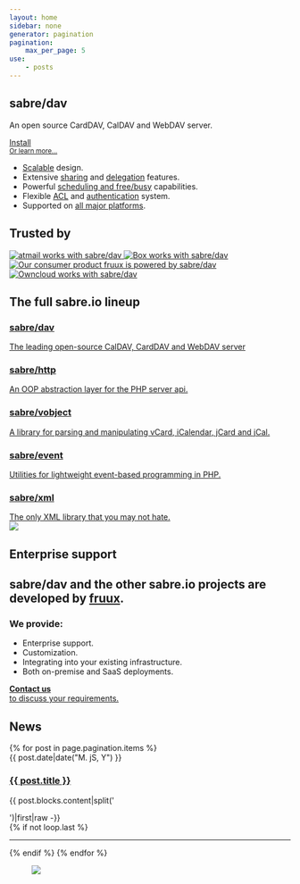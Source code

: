 ```yaml
---
layout: home
sidebar: none
generator: pagination
pagination:
    max_per_page: 5
use:
    - posts
---
```

<section class="box box--hero">
    <div class="box-wrapper">
        <h1>sabre/dav</h1>
        <div class="box-text">
            <p>
                An open source CardDAV, CalDAV and WebDAV server.
            </p>
            <a class="install" href="{{ site.url }}/dav/install">
                <i class="fa fa-download"></i>
                Install
            </a>
            <br>
            <a href="{{ site.url }}/dav"><small>Or learn more...</small></a>
        </div>
        <ul class="list-features">
            <li><i class="fa fa-fw fa-rocket"></i><a href="{{ site.url }}/dav/scalability">Scalable</a> design.</li>
            <li><i class="fa fa-fw fa-share-alt"></i>Extensive <a href="{{ site.url }}/dav/caldav-sharing">sharing</a> and <a href="{{ site.url }}/dav/caldav-proxy">delegation</a> features.</li>
            <li><i class="fa fa-fw fa-clock-o"></i>Powerful <a href="{{ site.url }}/dav/scheduling">scheduling and free/busy</a> capabilities.</li>
            <li><i class="fa fa-fw fa-lock"></i>Flexible <a href="{{ site.url }}/dav/acl">ACL</a> and <a href="{{ site.url }}/dav/authentication">authentication</a> system.</li>
            <li><i class="fa fa-fw fa-coffee"></i>Supported on <a href="{{ site.url }}/dav/clients">all major platforms</a>.</li>
        </ul>
    </div>
</section>
<section class="box box--trusted">
    <div class="box-wrapper">
        <h1 class="box-headline">Trusted by</h1>
        <a href="https://www.atmail.com" title="sabre/dav is trusted by atmail.">
            <img src="{{ site.url }}/img/trusted/atmail.png" alt="atmail works with sabre/dav">
        </a><a href="http://tech.blog.box.com/2014/10/in-search-of-an-open-source-webdav-solution/" title="sabre/dav is trusted by Box.">
            <img src="{{ site.url }}/img/trusted/box.png" alt="Box works with sabre/dav">
        </a><a href="https://fruux.com" title="sabre/dav is developed by fruux.">
            <img src="{{ site.url }}/img/trusted/fruux.png" alt="Our consumer product fruux is powered by sabre/dav">
        </a><a href="http://owncloud.org" title="sabre/dav is trusted by ownCloud.">
            <img src="{{ site.url }}/img/trusted/owncloud.png" alt="Owncloud works with sabre/dav">
        </a>
    </div>
</section>
<section class="box box--lineup">
    <div class="box-wrapper">
        <h1 class="box-headline">The full sabre.io lineup</h1>
        <a href="{{ site.url }}/dav">
            <h3>sabre/dav</h3>
            The leading open-source CalDAV, CardDAV and WebDAV server
        </a>
        <a href="{{ site.url }}/http">
            <h3>sabre/http</h3>
            An OOP abstraction layer for the PHP server api.
        </a>
        <a href="{{ site.url }}/vobject">
            <h3>sabre/vobject</h3>
            A library for parsing and manipulating vCard, iCalendar, jCard and jCal.
        </a>
        <a href="{{ site.url }}/event">
            <h3>sabre/event</h3>
            Utilities for lightweight event-based programming in PHP.
        </a>
        <a href="{{ site.url }}/xml">
            <h3>sabre/xml</h3>
            The only XML library that you may not hate.
        </a>
    </div>
</section>
<div class="box box--turquoise">
    <div class="box-wrapper">
        <section class="box box--enterprise">
            <a href="https://fruux.com"><img src="{{ site.url }}/img/fruux_logo.png"></a>
            <h1>Enterprise support</h1>
            <h2>sabre/dav and the other sabre.io projects are developed by <a href="https://fruux.com/">fruux</a>.</h2>
            <div class="promo">
                <h3>We provide:</h3>
                <ul>
                    <li>Enterprise support.</li>
                    <li>Customization.</li>
                    <li>Integrating into your existing infrastructure.</lI>
                    <li>Both on-premise and SaaS deployments.</li>
                </ul>
            </div>
            <a href="mailto:sales@fruux.com" class="bubble">
                <i class="fa fa-2x fa-envelope-o"></i>
                <strong>Contact us</strong> <br>
                to discuss your requirements.
            </a>
        </section>
        <section class="box box--news">
            <h1>News</h1>
            {% for post in page.pagination.items %}
                <article class="blog-entry">
                    <time>{{ post.date|date("M. jS, Y") }}</time>
                    <h1><a href="{{ site.url }}{{ post.url }}">{{ post.title }}</a></h1>
                    {{ post.blocks.content|split('</p>')|first|raw -}}
                </article>
                {% if not loop.last %}<hr />{% endif %}
            {% endfor %}
        </section>
    </div>
</div>
<figure class="bg--cloudy">
    <img src="{{ site.url }}/img/home_background.jpg">
</figure>